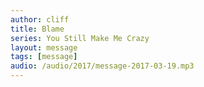 ```yaml
---
author: cliff
title: Blame
series: You Still Make Me Crazy
layout: message
tags: [message]
audio: /audio/2017/message-2017-03-19.mp3
---
```

